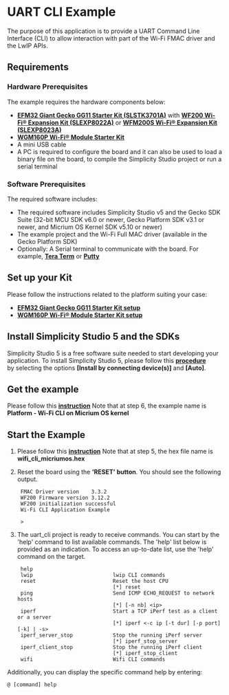 # UART CLI Example

The purpose of this application is to provide a UART Command Line Interface (CLI) to allow interaction with part of the Wi-Fi FMAC driver and the LwIP APIs.

## Requirements

### Hardware Prerequisites

The example requires the hardware components below:

* [**EFM32 Giant Gecko GG11 Starter Kit (SLSTK3701A)**](https://www.silabs.com/products/development-tools/mcu/32-bit/efm32-giant-gecko-gg11-starter-kit) with
  [**WF200 Wi-Fi® Expansion Kit (SLEXP8022A)**](https://www.silabs.com/products/development-tools/wireless/wi-fi/wf200-expansion-kit) or
  [**WFM200S Wi-Fi® Expansion Kit (SLEXP8023A)**](https://www.silabs.com/products/development-tools/wireless/wi-fi/wfm200-expansion-kit)
* [**WGM160P Wi-Fi® Module Starter Kit**](https://www.silabs.com/products/development-tools/wireless/wi-fi/wgm160p-wifi-module-starter-kit)
* A mini USB cable
* A PC is required to configure the board and it can also be used to load a binary file on the board, to compile the Simplicity Studio project or run a serial terminal

### Software Prerequisites

The required software includes:

* The required software includes Simplicity Studio v5 and the Gecko SDK Suite (32-bit MCU SDK v6.0 or newer, Gecko Platform SDK v3.1 or newer, and Micrium OS Kernel SDK v5.10 or newer)
* The example project and the Wi-Fi Full MAC driver (available in the Gecko Platform SDK)
* Optionally: A Serial terminal to communicate with the board. For example, [**Tera Term**](https://osdn.net/projects/ttssh2/releases/) or [**Putty**](https://www.putty.org/)

## Set up your Kit

Please follow the instructions related to the platform suiting your case:

* [**EFM32 Giant Gecko GG11 Starter Kit setup**](https://github.com/SiliconLabs/wfx-fullMAC-tools/blob/master/Examples/SiliconLabs/shared/doc/slstk3701a/slstk3701a-setup.md)
* [**WGM160P Wi-Fi® Module Starter Kit setup**](https://github.com/SiliconLabs/wfx-fullMAC-tools/blob/master/Examples/SiliconLabs/shared/doc/wgm160p/wgm160p-setup.md)

## Install Simplicity Studio 5 and the SDKs

Simplicity Studio 5 is a free software suite needed to start developing your application. To install Simplicity Studio 5, please follow this [**procedure**](https://docs.silabs.com/simplicity-studio-5-users-guide/latest/ss-5-users-guide-getting-started/install-ss-5-and-software)  
by selecting the options **[Install by connecting device(s)]** and **[Auto]**.

## Get the example
Please follow this [**instruction**](https://docs.silabs.com/wifi/wf200/content-source/getting-started/silabs/wifi-commissioning-micriumos/getting-started#get-the-example)
Note that at step 6, the example name is **Platform - Wi-Fi CLI on Micrium OS kernel**

## Start the Example
1. Please follow this [**instruction**](https://docs.silabs.com/wifi/wf200/content-source/getting-started/silabs/wifi-commissioning-micriumos/getting-started#start-the-example)
Note that at step 5, the hex file name is **wifi_cli_micriumos.hex**

2. Reset the board using the **'RESET' button**. You should see the following output.

        FMAC Driver version    3.3.2
        WF200 Firmware version 3.12.2
        WF200 initialization successful
        Wi-Fi CLI Application Example
        
        >


3. The uart_cli project is ready to receive commands. You can start by the 'help' command to list available commands.
	The 'help' list below is provided as an indication. To access an up-to-date list, use the 'help' command on the target.

        help
        lwip                          lwip CLI commands
        reset                         Reset the host CPU
                                      [*] reset
        ping                          Send ICMP ECHO_REQUEST to network hosts
                                      [*] [-n nb] <ip>
        iperf                         Start a TCP iPerf test as a client or a server
                                      [*] iperf <-c ip [-t dur] [-p port] [-k] | -s>
        iperf_server_stop             Stop the running iPerf server
                                      [*] iperf_stop_server
        iperf_client_stop             Stop the running iPerf client
                                      [*] iperf_stop_client
        wifi                          Wifi CLI commands

Additionally, you can display the specific command help by entering:

```
@ [command] help
```
